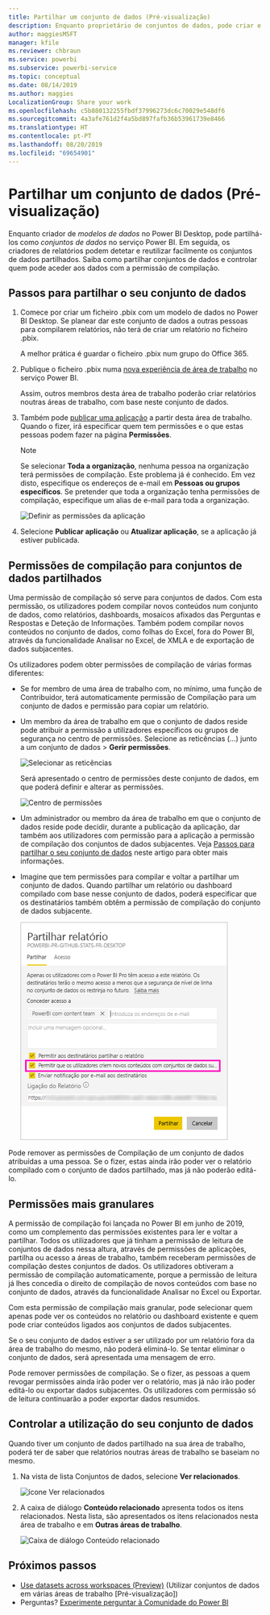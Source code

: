 ```yaml
---
title: Partilhar um conjunto de dados (Pré-visualização)
description: Enquanto proprietário de conjuntos de dados, pode criar e partilhar os seus conjuntos de dados, para que outras pessoas possam utilizá-los. Aprenda a controlar quem pode aceder aos dados com a permissão de compilação.
author: maggiesMSFT
manager: kfile
ms.reviewer: chbraun
ms.service: powerbi
ms.subservice: powerbi-service
ms.topic: conceptual
ms.date: 08/14/2019
ms.author: maggies
LocalizationGroup: Share your work
ms.openlocfilehash: c5b880132255fbdf37996273dc6c70029e548df6
ms.sourcegitcommit: 4a3afe761d2f4a5bd897fafb36b53961739e8466
ms.translationtype: HT
ms.contentlocale: pt-PT
ms.lasthandoff: 08/20/2019
ms.locfileid: "69654901"
---
```

# <a name="share-a-dataset-preview"></a>Partilhar um conjunto de dados (Pré-visualização)

Enquanto criador de *modelos de dados* no Power BI Desktop, pode partilhá-los como *conjuntos de dados* no serviço Power BI. Em seguida, os criadores de relatórios podem detetar e reutilizar facilmente os conjuntos de dados partilhados. Saiba como partilhar conjuntos de dados e controlar quem pode aceder aos dados com a permissão de compilação.

## <a name="steps-to-sharing-your-dataset"></a>Passos para partilhar o seu conjunto de dados

1. Comece por criar um ficheiro .pbix com um modelo de dados no Power BI Desktop. Se planear dar este conjunto de dados a outras pessoas para compilarem relatórios, não terá de criar um relatório no ficheiro .pbix.

    A melhor prática é guardar o ficheiro .pbix num grupo do Office 365.

1. Publique o ficheiro .pbix numa [nova experiência de área de trabalho](service-create-the-new-workspaces.md) no serviço Power BI.
    
    Assim, outros membros desta área de trabalho poderão criar relatórios noutras áreas de trabalho, com base neste conjunto de dados.

1. Também pode [publicar uma aplicação](service-create-distribute-apps.md) a partir desta área de trabalho. Quando o fizer, irá especificar quem tem permissões e o que estas pessoas podem fazer na página **Permissões**.

    > [!NOTE]
    > Se selecionar **Toda a organização**, nenhuma pessoa na organização terá permissões de compilação. Este problema já é conhecido. Em vez disto, especifique os endereços de e-mail em **Pessoas ou grupos específicos**.  Se pretender que toda a organização tenha permissões de compilação, especifique um alias de e-mail para toda a organização.

    ![Definir as permissões da aplicação](media/service-datasets-build-permissions/power-bi-dataset-app-permissions.png)

1. Selecione **Publicar aplicação** ou **Atualizar aplicação**, se a aplicação já estiver publicada.

## <a name="build-permissions-for-shared-datasets"></a>Permissões de compilação para conjuntos de dados partilhados

Uma permissão de compilação só serve para conjuntos de dados. Com esta permissão, os utilizadores podem compilar novos conteúdos num conjunto de dados, como relatórios, dashboards, mosaicos afixados das Perguntas e Respostas e Deteção de Informações. Também podem compilar novos conteúdos no conjunto de dados, como folhas do Excel, fora do Power BI, através da funcionalidade Analisar no Excel, de XMLA e de exportação de dados subjacentes.

Os utilizadores podem obter permissões de compilação de várias formas diferentes:

- Se for membro de uma área de trabalho com, no mínimo, uma função de Contribuidor, terá automaticamente permissão de Compilação para um conjunto de dados e permissão para copiar um relatório.
 
- Um membro da área de trabalho em que o conjunto de dados reside pode atribuir a permissão a utilizadores específicos ou grupos de segurança no centro de permissões. Selecione as reticências (…) junto a um conjunto de dados > **Gerir permissões**.

    ![Selecionar as reticências](media/service-datasets-build-permissions/power-bi-dataset-manage-permissions.png)

    Será apresentado o centro de permissões deste conjunto de dados, em que poderá definir e alterar as permissões.

    ![Centro de permissões](media/service-datasets-build-permissions/power-bi-dataset-permissions.png)

- Um administrador ou membro da área de trabalho em que o conjunto de dados reside pode decidir, durante a publicação da aplicação, dar também aos utilizadores com permissão para a aplicação a permissão de compilação dos conjuntos de dados subjacentes. Veja [Passos para partilhar o seu conjunto de dados](#steps-to-sharing-your-dataset) neste artigo para obter mais informações.

- Imagine que tem permissões para compilar e voltar a partilhar um conjunto de dados. Quando partilhar um relatório ou dashboard compilado com base nesse conjunto de dados, poderá especificar que os destinatários também obtêm a permissão de compilação do conjunto de dados subjacente.

    ![Permissões de compilação](media/service-datasets-build-permissions/power-bi-share-report-allow-users.png)

Pode remover as permissões de Compilação de um conjunto de dados atribuídas a uma pessoa. Se o fizer, estas ainda irão poder ver o relatório compilado com o conjunto de dados partilhado, mas já não poderão editá-lo.

## <a name="more-granular-permissions"></a>Permissões mais granulares

A permissão de compilação foi lançada no Power BI em junho de 2019, como um complemento das permissões existentes para ler e voltar a partilhar. Todos os utilizadores que já tinham a permissão de leitura de conjuntos de dados nessa altura, através de permissões de aplicações, partilha ou acesso a áreas de trabalho, também receberam permissões de compilação destes conjuntos de dados. Os utilizadores obtiveram a permissão de compilação automaticamente, porque a permissão de leitura já lhes concedia o direito de compilação de novos conteúdos com base no conjunto de dados, através da funcionalidade Analisar no Excel ou Exportar.

Com esta permissão de compilação mais granular, pode selecionar quem apenas pode ver os conteúdos no relatório ou dashboard existente e quem pode criar conteúdos ligados aos conjuntos de dados subjacentes.

Se o seu conjunto de dados estiver a ser utilizado por um relatório fora da área de trabalho do mesmo, não poderá eliminá-lo. Se tentar eliminar o conjunto de dados, será apresentada uma mensagem de erro.

Pode remover permissões de compilação. Se o fizer, as pessoas a quem revogar permissões ainda irão poder ver o relatório, mas já não irão poder editá-lo ou exportar dados subjacentes. Os utilizadores com permissão só de leitura continuarão a poder exportar dados resumidos. 

## <a name="track-your-dataset-usage"></a>Controlar a utilização do seu conjunto de dados

Quando tiver um conjunto de dados partilhado na sua área de trabalho, poderá ter de saber que relatórios noutras áreas de trabalho se baseiam no mesmo.

1. Na vista de lista Conjuntos de dados, selecione **Ver relacionados**.

    ![ícone Ver relacionados](media/service-datasets-build-permissions/power-bi-dataset-view-related-to-dataset.png)

1. A caixa de diálogo **Conteúdo relacionado** apresenta todos os itens relacionados. Nesta lista, são apresentados os itens relacionados nesta área de trabalho e em **Outras áreas de trabalho**.
 
    ![Caixa de diálogo Conteúdo relacionado](media/service-datasets-build-permissions/power-bi-dataset-related-workspaces.png)

## <a name="next-steps"></a>Próximos passos

- [Use datasets across workspaces (Preview)](service-datasets-across-workspaces.md) (Utilizar conjuntos de dados em várias áreas de trabalho [Pré-visualização])
- Perguntas? [Experimente perguntar à Comunidade do Power BI](http://community.powerbi.com/)
